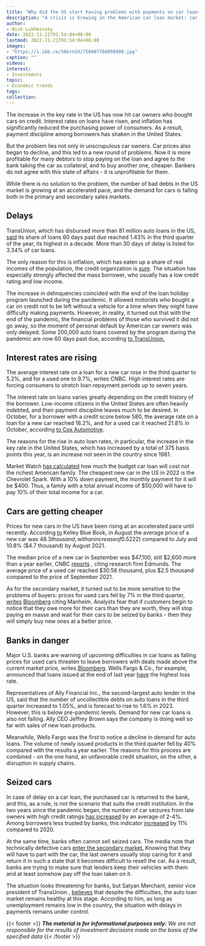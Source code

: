 ```yaml
---
title: "Why did the US start having problems with payments on car loans"
description: "A crisis is brewing in the American car loan market: car owners cannot cope with servicing their obligations, and banks cannot compensate for their losses, even by seizing cars."
author: 
- Nick Lukhminsky
date: 2022-11-21T01:54:04+08:00
lastmod: 2022-11-21T01:54:04+08:00
images: 
- "https://i.ibb.co/S6brnSX/756687760098908.jpg"
caption: ""
videos:
interest:
- Investments
topic:
- Economic trends
tags:
collection:
---
```


The increase in the key rate in the US has now hit car owners who bought cars on credit. Interest rates on loans have risen, and inflation has significantly reduced the purchasing power of consumers. As a result, payment discipline among borrowers has shaken in the United States.

But the problem lies not only in unscrupulous car owners. Car prices also began to decline, and this led to a new round of problems. Now it is more profitable for many debtors to stop paying on the loan and agree to the bank taking the car as collateral, and to buy another one, cheaper. Bankers do not agree with this state of affairs - it is unprofitable for them.

While there is no solution to the problem, the number of bad debts in the US market is growing at an accelerated pace, and the demand for cars is falling both in the primary and secondary sales markets.

Delays
------

TransUnion, which has disbursed more than 81 million auto loans in the US, [said](https://www.transunion.com/lp/auto-delinquency-quick-guide?utm_campaign=PR+Auto+Performance+Study&utm_content=landing-page&utm_medium=press-release&utm_source=press-release&utm_term=PR+Auto+Performance+Study) its share of loans 60 days past due reached 1.43% in the third quarter of the year, its highest in a decade. More than 30 days of delay is listed for 3.34% of car loans.

The only reason for this is inflation, which has eaten up a share of real incomes of the population, the credit organization is [sure](https://www.cnbc.com/2022/11/08/auto-loan-delinquencies-rise-as-loan-accommodation-programs-end-.html). The situation has especially strongly affected the mass borrower, who usually has a low credit rating and low income.

The increase in delinquencies coincided with the end of the loan holiday program launched during the pandemic. It allowed motorists who bought a car on credit not to be left without a vehicle for a time when they might have difficulty making payments. However, in reality, it turned out that with the end of the pandemic, the financial problems of those who survived it did not go away, so the moment of personal default by American car owners was only delayed. Some 200,000 auto loans covered by the program during the pandemic are now 60 days past due, according [to TransUnion.](https://www.cnbc.com/2022/11/08/auto-loan-delinquencies-rise-as-loan-accommodation-programs-end-.html)

Interest rates are rising
-------------------------

The average interest rate on a loan for a new car rose in the third quarter to 5.2%, and for a used one to 9.7%, writes CNBC. High interest rates are forcing consumers to stretch loan repayment periods up to seven years.

The interest rate on loans varies greatly depending on the credit history of the borrower. Low-income citizens in the United States are often heavily indebted, and their payment discipline leaves much to be desired. In October, for a borrower with a credit score below 580, the average rate on a loan for a new car reached 18.2%, and for a used car it reached 21.8% in October, according [to Cox Automotive](https://www.coxautoinc.com/market-insights/keeping-rates-restrictive-for-an-extended-time-has-long-term-implications/).

The reasons for the rise in auto loan rates, in particular, the increase in the key rate in the United States, which has increased by a total of 375 basis points this year, is an increase not seen in the country since 1981.

Market Watch [has calculated](https://www.marketwatch.com/story/the-auto-market-was-already-reeling-now-higher-interest-rates-mean-only-the-wealthy-can-afford-a-new-car-11667582155?mod=mw_latestnews) how much the budget car loan will cost not the richest American family. The cheapest new car in the US in 2022 is the Chevrolet Spark. With a 10% down payment, the monthly payment for it will be $400. Thus, a family with a total annual income of $50,000 will have to pay 10% of their total income for a car.

Cars are getting cheaper
------------------------

Prices for new cars in the US have been rising at an accelerated pace until recently. According [to](https://mediaroom.kbb.com/2022-09-12-New-Vehicle-Prices-Increase-for-Fifth-Straight-Month,-Set-Record-Again-in-August,-According-to-Kelley-Blue-Book) Kelley Blue Book, in August the average price of a new car was $48.3 thousand, with an increase of 0.5% ($222) compared to July and 10.8% ($4.7 thousand) by August 2021.

The median price of a new car in September was $47,100, still $2,600 more than a year earlier, CNBC [reports](https://www.cnbc.com/2022/11/08/auto-loan-delinquencies-rise-as-loan-accommodation-programs-end-.html) , citing research firm Edmunds. The average price of a used car reached $30.56 thousand, plus $2.5 thousand compared to the price of September 2021.

As for the secondary market, it turned out to be more sensitive to the problems of buyers: prices for used cars fell by 7% in the third quarter, [writes](https://www.bloomberg.com/news/articles/2022-10-21/wall-street-warns-drop-in-used-car-prices-risks-auto-loan-defaults-rising) [Bloomberg](http://www.bloomberg.com/) citing Manheim. Analysts fear that if customers begin to notice that they owe more for their cars than they are worth, they will stop paying en masse and wait for their cars to be seized by banks - then they will simply buy new ones at a better price.

Banks in danger
---------------

Major U.S. banks are warning of upcoming difficulties in car loans as falling prices for used cars threaten to leave borrowers with deals made above the current market price, writes [Bloomberg](http://www.bloomberg.com/). Wells Fargo & Co., for example, announced that loans issued at the end of last year [have](https://www.bloomberg.com/news/articles/2022-10-21/wall-street-warns-drop-in-used-car-prices-risks-auto-loan-defaults-rising) the highest loss rate.

Representatives of Ally Financial Inc., the second-largest auto lender in the US, said that the number of uncollectible debts on auto loans in the third quarter increased to 1.05%, and is forecast to rise to 1.6% in 2023. However, this is below pre-pandemic levels. Demand for new car loans is also not falling. Ally CEO Jeffrey Brown says the company is doing well so far with sales of new loan products.

Meanwhile, Wells Fargo was the first to notice a decline in demand for auto loans. The volume of newly issued products in the third quarter fell by 40% compared with the results a year earlier. The reasons for this process are combined - on the one hand, an unfavorable credit situation, on the other, a disruption in supply chains.

Seized cars
-----------

In case of delay on a car loan, the purchased car is returned to the bank, and this, as a rule, is not the scenario that suits the credit institution. In the two years since the pandemic began, the number of car seizures from late owners with high credit ratings [has increased](https://www.cbsnews.com/news/used-car-bubble-market-repossessions-are-surging/) by an average of 2-4%. Among borrowers less trusted by banks, this indicator [increased](https://jalopnik.com/car-repossessions-are-up-11-percent-compared-to-2020-1849166126) by 11% compared to 2020.

At the same time, banks often cannot sell seized cars. The media note that technically defective cars [enter the secondary market.](https://www.torquenews.com/14093/know-about-bank-repossessed-vehicles-buying-one) Knowing that they will have to part with the car, the last owners usually stop caring for it and return it in such a state that it becomes difficult to resell the car. As a result, banks are trying to make sure that lenders keep their vehicles with them and at least somehow pay off the loan taken on it.

The situation looks threatening for banks, but Satyan Merchant, senior vice president of TransUnion , [believes](https://www.cnbc.com/2022/11/08/auto-loan-delinquencies-rise-as-loan-accommodation-programs-end-.html) that despite the difficulties, the auto loan market remains healthy at this stage. According to him, as long as unemployment remains low in the country, the situation with delays in payments remains under control.

{{< footer >}}
_**The material is for informational purposes only:** We are not responsible for the results of investment decisions made on the basis of the specified data_
{{< /footer >}}
